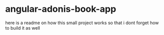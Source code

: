 # angular-adonis-book-app


here is a readme on how this small project works so that i dont forget how to build it as well
